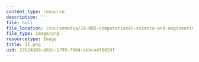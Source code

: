 ```yaml
---
content_type: resource
description: ''
file: null
file_location: /coursemedia/18-085-computational-science-and-engineering-i-summer-2020/27b24309d63c17997984ebbca4f802df_21.png
file_type: image/png
resourcetype: Image
title: 21.png
uid: 27b24309-d63c-1799-7984-ebbca4f802df
---
```

